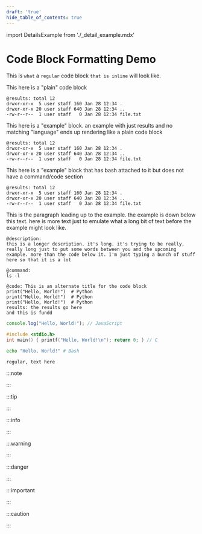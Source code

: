 ```yaml
---
draft: 'true'
hide_table_of_contents: true
---
```


import DetailsExample from './_detail_example.mdx'

# Code Block Formatting Demo

This is `what` a `regular` code block `that is inline` will look like.

This here is a "plain" code block
```
@results: total 12
drwxr-xr-x  5 user staff 160 Jan 28 12:34 .
drwxr-xr-x 20 user staff 640 Jan 28 12:34 ..
-rw-r--r--  1 user staff   0 Jan 28 12:34 file.txt
```

This here is a "example" block. an example with just results and no
matching "language" ends up rendering like a plain code block
```example
@results: total 12
drwxr-xr-x  5 user staff 160 Jan 28 12:34 .
drwxr-xr-x 20 user staff 640 Jan 28 12:34 ..
-rw-r--r--  1 user staff   0 Jan 28 12:34 file.txt
```

This here is a "example" block that has bash attached to it but does
not have a command/code section
```example-bash
@results: total 12
drwxr-xr-x  5 user staff 160 Jan 28 12:34 .
drwxr-xr-x 20 user staff 640 Jan 28 12:34 ..
-rw-r--r--  1 user staff   0 Jan 28 12:34 file.txt
```

This is the paragraph leading up to the example. the example
is down below this text. here is more text just to emulate
what a long bit of text before the example might look like.

```example-python
@description:
this is a longer description. it's long. it's trying to be really,
really long just to put some words between you and the upcoming
example. more than the code below it. I'm just typing a bunch of stuff
here so that it is a lot

@command:
ls -l

@code: This is an alternate title for the code block
print("Hello, World!")  # Python
print("Hello, World!")  # Python
print("Hello, World!")  # Python
results: the results go here
and this is fundd
```

```javascript
console.log("Hello, World!"); // JavaScript
```

```c
#include <stdio.h>
int main() { printf("Hello, World!\n"); return 0; } // C
```

```bash
echo "Hello, World!" # Bash
```

```text
regular, text here
```

:::note

<DetailsExample/>

:::

:::tip

<DetailsExample/>

:::

:::info

<DetailsExample/>

:::

:::warning

<DetailsExample/>

:::

:::danger

<DetailsExample/>

:::

:::important

<DetailsExample/>

:::




:::caution

<DetailsExample/>

:::